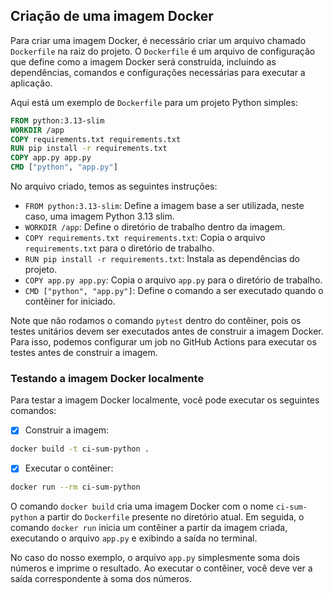 ## Criação de uma imagem Docker

Para criar uma imagem Docker, é necessário criar um arquivo chamado `Dockerfile` na raiz do projeto. O `Dockerfile` é um arquivo de configuração que define como a imagem Docker será construída, incluindo as dependências, comandos e configurações necessárias para executar a aplicação.

Aqui está um exemplo de `Dockerfile` para um projeto Python simples:

```Dockerfile title="Dockerfile"
FROM python:3.13-slim
WORKDIR /app
COPY requirements.txt requirements.txt
RUN pip install -r requirements.txt
COPY app.py app.py
CMD ["python", "app.py"]
```

No arquivo criado, temos as seguintes instruções:

- `FROM python:3.13-slim`: Define a imagem base a ser utilizada, neste caso, uma imagem Python 3.13 slim.
- `WORKDIR /app`: Define o diretório de trabalho dentro da imagem.
- `COPY requirements.txt requirements.txt`: Copia o arquivo `requirements.txt` para o diretório de trabalho.
- `RUN pip install -r requirements.txt`: Instala as dependências do projeto.
- `COPY app.py app.py`: Copia o arquivo `app.py` para o diretório de trabalho.
- `CMD ["python", "app.py"]`: Define o comando a ser executado quando o contêiner for iniciado.

Note que não rodamos o comando `pytest` dentro do contêiner, pois os testes unitários devem ser executados antes de construir a imagem Docker. Para isso, podemos configurar um job no GitHub Actions para executar os testes antes de construir a imagem.

### Testando a imagem Docker localmente

Para testar a imagem Docker localmente, você pode executar os seguintes comandos:

- [x] Construir a imagem:

```bash
docker build -t ci-sum-python .
```

- [x] Executar o contêiner:

```bash
docker run --rm ci-sum-python
```

O comando `docker build` cria uma imagem Docker com o nome `ci-sum-python` a partir do `Dockerfile` presente no diretório atual. Em seguida, o comando `docker run` inicia um contêiner a partir da imagem criada, executando o arquivo `app.py` e exibindo a saída no terminal.

No caso do nosso exemplo, o arquivo `app.py` simplesmente soma dois números e imprime o resultado. Ao executar o contêiner, você deve ver a saída correspondente à soma dos números.
